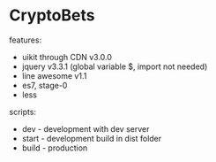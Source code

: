 # CryptoBets

features:
- uikit through CDN v3.0.0
- jquery v3.3.1 (global variable $, import not needed)
- line awesome v1.1
- es7, stage-0
- less


scripts:
- dev - development with dev server
- start - development build in dist folder
- build - production
